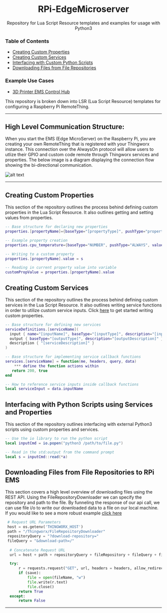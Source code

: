 <h1 align="center">RPi-EdgeMicroserver</h1>
<p align="center">Repository for Lua Script Resource templates and examples for usage with Python3</p> 


### Table of Contents  
* [Creating Custom Properties](#properties)  
* [Creating Custom Services](#services)
* [Interfacing with Custom Python Scripts](#pythonLua)
* [Downloading Files from File Repositories](#fileDownload)


### Example Use Cases
* [3D Printer EMS Control Hub](https://github.com/PTC-Education/RPi-EdgeMicroserver/tree/main/3D%20Printer%20Control%20Hub)

This repository is broken down into LSR (Lua Script Resource) templates for configuring a Raspberry Pi RemoteThing.

---
## High Level Communication Structure:

When you start the EMS (Edge MicroServer) on the Raspberry Pi, you are creating your own RemoteThing that is registered
with your Thingworx instance. This connection over the AlwaysOn protocol will allow users to utlize their GPIO and custom code remote through Thingworx services and properties. The below image is a diagram displaying the connection flow showing the bi-directional communication.

![alt text](https://github.com/PTC-Education/RaspberryPi-EMS-Lua-Python/blob/main/rpi_alwaysOn_thngwrx.png)

---
<a name="properties"/>

## Creating Custom Properties

This section of the repository outlines the process behind defining custom properties in the Lua Script Resource. It also outlines getting and setting values from properties.

```lua
-- Base structure for declaring new properties
properties.[propertyName]={baseType="[propertyType]", pushType="propertyPushType", value="propertyDefaultValue"

-- Example property creation
properties.cpu_temperature={baseType="NUMBER", pushType="ALWAYS", value=0}

-- Writing to a custom property
properties.[propertyName].value = s

-- Reading in current property value into variable
customPropValue = properties.[propertyName].value
```

<a name="services"/>

## Creating Custom Services

This section of the repository outlines the process behind defining custom services in the Lua Script Resource. It also outlines writing service functions in order to utilize custom service inputs. Click [here](https://github.com/PTC-Education/RaspberryPi-EMS-Lua-Python/tree/main/Creating%20Custom%20Services) to get started writing custom properties.

```lua
-- Base structure for defining new services
serviceDefinitions.[serviceName](
  input { name="[inputName]", baseType="[inputType]", description="[inputDescription]" },
  output { baseType="[outputType]", description="[outputDescription]" },
  description { "[serviceDescription]" }
)

-- Base structure for implementing service callback functions
services.[serviceName] = function(me, headers, query, data)
    *** define the function actions within
   return 200, true 
end

-- How to reference service inputs inside callback functions
local serviceInput = data.inputName
```

<a name="pythonLua"/>

## Interfacing with Python Scripts using Services and Properties
This section of the repository outlines interfacing with external Python3 scripts using custom properties and services.

```lua
-- Use the io library to run the python script
local inputCmd = io.popen("python3 /path/to/file.py")

-- Read in the std:output from the command prompt
local s = inputCmd::read(*a)

```

<a name="fileDownload"/>

## Downloading Files from File Repositories to RPi EMS
This section covers a high level overview of downloading files using the REST API. Using the FileRepositoryDownloader we can specify the repository and path to the file. By funneling the response of our api call, we can use file i/o to write our downloaded data to a file on our local machine. If you would like to see a more robust example [click here](https://github.com/PTC-Education/RPi-EdgeMicroserver/blob/main/3D%20Printer%20Control%20Hub/downloadFile.py)

```python
 # Request URL Parameters
 host = os.getenv('THINGWORX_HOST')
 path = "/Thingworx/FileRepositoryDownloader"
 repositoryQuery = "?download-repository="
 fileQuery = "&download-path=/"
 
  # Concatenate Request URL
  url = host + path + repositoryQuery + fileRepository + fileQuery + fileName

  try:
      r = requests.request("GET", url, headers = headers, allow_redirects=True)
      if (save):
          file = open(fileName, "w")
          file.write(r.text)
          file.close()
      return True
  except:
      return False
```

---
